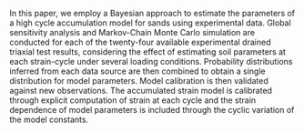 In this paper, we employ a Bayesian approach to estimate the parameters of a high cycle accumulation model for sands using experimental data. Global sensitivity analysis and Markov-Chain Monte Carlo simulation are conducted for each of the twenty-four available experimental drained triaxial test results, considering the effect of estimating soil parameters at each strain-cycle under several loading conditions. Probability distributions inferred from each data source are then combined to obtain a single distribution for model parameters. Model calibration is then validated against new observations. The accumulated strain model is calibrated through explicit computation of strain at each cycle and the strain dependence of model parameters is included through the cyclic variation of the model constants.